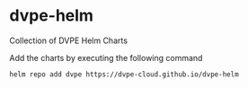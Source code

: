 # dvpe-helm
Collection of DVPE Helm Charts

Add the charts by executing the following command

```
helm repo add dvpe https://dvpe-cloud.github.io/dvpe-helm
```
